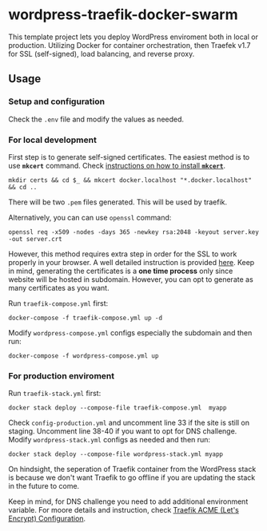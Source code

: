 # wordpress-traefik-docker-swarm
This template project lets you deploy WordPress enviroment both in local or production. Utilizing Docker for container orchestration, then Traefek v1.7 for SSL (self-signed), load balancing, and reverse proxy.

## Usage

### Setup and configuration
Check the `.env` file and modify the values as needed.

### For local development
First step is to generate self-signed certificates. The easiest method is to use **`mkcert`** command. Check [instructions on how to install **`mkcert`**](https://github.com/FiloSottile/mkcert).
```
mkdir certs && cd $_ && mkcert docker.localhost "*.docker.localhost" && cd ..
```
There will be two `.pem` files generated. This will be used by traefik.

Alternatively, you can can use `openssl` command:
```
openssl req -x509 -nodes -days 365 -newkey rsa:2048 -keyout server.key -out server.crt
```
However, this method requires extra step in order for the SSL to work properly in your browser. A well detailed instruction is provided [here](https://stackoverflow.com/questions/21488845/how-can-i-generate-a-self-signed-certificate-with-subjectaltname-using-openssl/21494483#21494483). 
Keep in mind, generating the certificates is a **one time process** only since website will be hosted in subdomain. However, you can opt to generate as many certificates as you want.

Run `traefik-compose.yml` first:
```
docker-compose -f traefik-compose.yml up -d
```
Modify `wordpress-compose.yml` configs especially the subdomain and then run:
```
docker-compose -f wordpress-compose.yml up
```

### For production enviroment
Run `traefik-stack.yml` first:
```
docker stack deploy --compose-file traefik-compose.yml  myapp
```
Check `config-production.yml` and uncomment line 33 if the site is still on staging. Uncomment line 38-40 if you want to opt for DNS challenge.
Modify  `wordpress-stack.yml` configs as needed and then run:
```
docker stack deploy --compose-file wordpress-stack.yml myapp
```

On hindsight, the seperation of Traefik container from the WordPress stack is because we don't want Traefik to go offline if you are updating the stack in the future to come. 

Keep in mind, for DNS challenge you need to add additional environment variable. For moore details and instruction, check [Traefik ACME (Let's Encrypt) Configuration](https://docs.traefik.io/v1.7/configuration/acme/).
